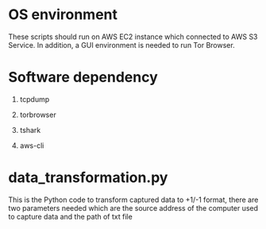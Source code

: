 # OS environment

These scripts should run on AWS EC2 instance which connected to AWS S3 Service. In addition, a GUI environment is needed to run Tor Browser.

# Software dependency

1. tcpdump

1. torbrowser

1. tshark

1. aws-cli

# data_transformation.py

This is the Python code to transform captured data to +1/-1 format, there are two parameters needed which are the source address of the computer used to capture data and the path of txt file
